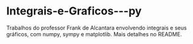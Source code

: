 # Integrais-e-Graficos---py
Trabalhos do professor Frank de Alcantara envolvendo integrais e seus gráficos, com numpy, sympy e matplotlib. Mais detalhes no README.
